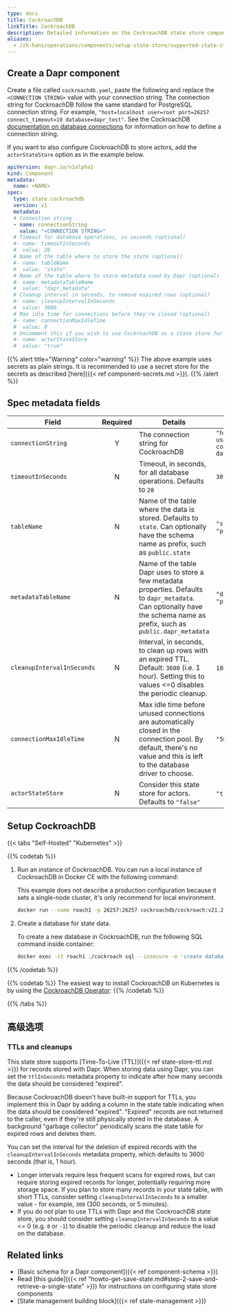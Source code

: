 ```yaml
---
type: docs
title: CockroachDB
linkTitle: CockroachDB
description: Detailed information on the CockroachDB state store component
aliases:
  - /zh-hans/operations/components/setup-state-store/supported-state-stores/setup-cockroachdb/
---
```


## Create a Dapr component

Create a file called `cockroachdb.yaml`, paste the following and replace the `<CONNECTION STRING>` value with your connection string. The connection string for CockroachDB follow the same standard for PostgreSQL connection string. For example, `"host=localhost user=root port=26257 connect_timeout=10 database=dapr_test"`. See the CockroachDB [documentation on database connections](https://www.cockroachlabs.com/docs/stable/connect-to-the-database.html) for information on how to define a connection string.

If you want to also configure CockroachDB to store actors, add the `actorStateStore` option as in the example below.

```yaml
apiVersion: dapr.io/v1alpha1
kind: Component
metadata:
  name: <NAME>
spec:
  type: state.cockroachdb
  version: v1
  metadata:
  # Connection string
  - name: connectionString
    value: "<CONNECTION STRING>"
  # Timeout for database operations, in seconds (optional)
  #- name: timeoutInSeconds
  #  value: 20
  # Name of the table where to store the state (optional)
  #- name: tableName
  #  value: "state"
  # Name of the table where to store metadata used by Dapr (optional)
  #- name: metadataTableName
  #  value: "dapr_metadata"
  # Cleanup interval in seconds, to remove expired rows (optional)
  #- name: cleanupIntervalInSeconds
  #  value: 3600
  # Max idle time for connections before they're closed (optional)
  #- name: connectionMaxIdleTime
  #  value: 0
  # Uncomment this if you wish to use CockroachDB as a state store for actors (optional)
  #- name: actorStateStore
  #  value: "true"
```

{{% alert title="Warning" color="warning" %}}
The above example uses secrets as plain strings. It is recommended to use a secret store for the secrets as described [here]({{< ref component-secrets.md >}}).
{{% /alert %}}

## Spec metadata fields

| Field                      | Required | Details                                                                                                                                                                                                                                                                 | Example                                                                       |
| -------------------------- | :------: | ----------------------------------------------------------------------------------------------------------------------------------------------------------------------------------------------------------------------------------------------------------------------- | ----------------------------------------------------------------------------- |
| `connectionString`         |     Y    | The connection string for CockroachDB                                                                                                                                                                                                                                   | `"host=localhost user=root port=26257 connect_timeout=10 database=dapr_test"` |
| `timeoutInSeconds`         |     N    | Timeout, in seconds, for all database operations. Defaults to `20`                                                                                                                                                                                      | `30`                                                                          |
| `tableName`                |     N    | Name of the table where the data is stored. Defaults to `state`. Can optionally have the schema name as prefix, such as `public.state`                                                                                                  | `"state"`, `"public.state"`                                                   |
| `metadataTableName`        |     N    | Name of the table Dapr uses to store a few metadata properties. Defaults to `dapr_metadata`. Can optionally have the schema name as prefix, such as `public.dapr_metadata`                                                              | `"dapr_metadata"`, `"public.dapr_metadata"`                                   |
| `cleanupIntervalInSeconds` |     N    | Interval, in seconds, to clean up rows with an expired TTL. Default: `3600` (i.e. 1 hour). Setting this to values <=0 disables the periodic cleanup. | `1800`, `-1`                                                                  |
| `connectionMaxIdleTime`    |     N    | Max idle time before unused connections are automatically closed in the connection pool. By default, there's no value and this is left to the database driver to choose.                                                                | `"5m"`                                                                        |
| `actorStateStore`          |     N    | Consider this state store for actors. Defaults to `"false"`                                                                                                                                                                                             | `"true"`, `"false"`                                                           |

## Setup CockroachDB

{{< tabs "Self-Hosted" "Kubernetes" >}}

{{% codetab %}}

1. Run an instance of CockroachDB. You can run a local instance of CockroachDB in Docker CE with the following command:

   This example does not describe a production configuration because it sets a single-node cluster, it's only recommend for local environment.

   ```bash
   docker run --name roach1 -p 26257:26257 cockroachdb/cockroach:v21.2.3 start-single-node --insecure
   ```

2. Create a database for state data.

   To create a new database in CockroachDB, run the following SQL command inside container:

   ```bash
   docker exec -it roach1 ./cockroach sql --insecure -e 'create database dapr_test'
   ```

{{% /codetab %}}

{{% codetab %}}
The easiest way to install CockroachDB on Kubernetes is by using the [CockroachDB Operator](https://github.com/cockroachdb/cockroach-operator):
{{% /codetab %}}

{{% /tabs %}}

## 高级选项

### TTLs and cleanups

This state store supports [Time-To-Live (TTL)]({{< ref state-store-ttl.md >}}) for records stored with Dapr. When storing data using Dapr, you can set the `ttlInSeconds` metadata property to indicate after how many seconds the data should be considered "expired".

Because CockroachDB doesn't have built-in support for TTLs, you implement this in Dapr by adding a column in the state table indicating when the data should be considered "expired". "Expired" records are not returned to the caller, even if they're still physically stored in the database. A background "garbage collector" periodically scans the state table for expired rows and deletes them.

You can set the interval for the deletion of expired records with the `cleanupIntervalInSeconds` metadata property, which defaults to 3600 seconds (that is, 1 hour).

- Longer intervals require less frequent scans for expired rows, but can require storing expired records for longer, potentially requiring more storage space. If you plan to store many records in your state table, with short TTLs, consider setting `cleanupIntervalInSeconds` to a smaller value - for example, `300` (300 seconds, or 5 minutes).
- If you do not plan to use TTLs with Dapr and the CockroachDB state store, you should consider setting `cleanupIntervalInSeconds` to a value <= 0 (e.g. `0` or `-1`) to disable the periodic cleanup and reduce the load on the database.

## Related links

- [Basic schema for a Dapr component]({{< ref component-schema >}})
- Read [this guide]({{< ref "howto-get-save-state.md#step-2-save-and-retrieve-a-single-state" >}}) for instructions on configuring state store components
- [State management building block]({{< ref state-management >}})
